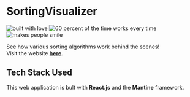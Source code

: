 # SortingVisualizer
![built with love](https://forthebadge.com/images/badges/built-with-love.svg)
![60 percent of the time works every time](https://forthebadge.com/images/badges/60-percent-of-the-time-works-every-time.svg)
![makes people smile](https://forthebadge.com/images/badges/makes-people-smile.svg)


See how various sorting algorithms work behind the scenes!
<br/>
Visit the website [**here**](https://moschella-sorting-visualizer.netlify.app/). 

## Tech Stack Used
This web application is bult with **React.js** and the **Mantine** framework.
